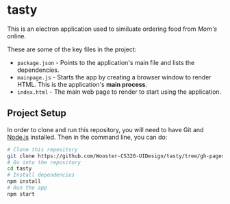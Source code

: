 # tasty

This is an electron application used to similuate ordering food from *Mom's* online. 

These are some of the key files in the project: 

- `package.json` - Points to the application's main file and lists the dependencies.
- `mainpage.js` - Starts the app by creating a browser window to render HTML. This is the application's **main process**.
- `index.html` - The main web page to render to start using the application.

## Project Setup 

In order to clone and run this repository, you will need to have Git and [Node.js](https://nodejs.org/en/download/) installed. Then in the command line, you can do:  


```bash
# Clone this repository
git clone https://github.com/Wooster-CS320-UIDesign/tasty/tree/gh-pages
# Go into the repository
cd tasty
# Install dependencies
npm install
# Run the app
npm start
```
